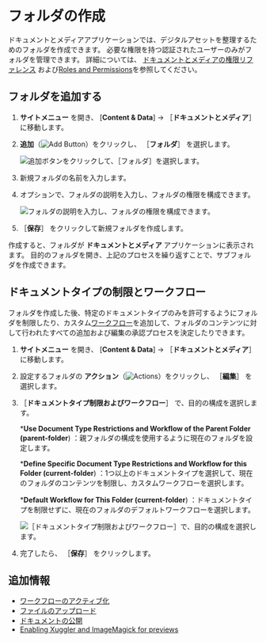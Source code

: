 # フォルダの作成

ドキュメントとメディアアプリケーションでは、デジタルアセットを整理するためのフォルダを作成できます。 必要な権限を持つ認証されたユーザーのみがフォルダを管理できます。 詳細については、 [ドキュメントとメディアの権限リファレンス](../publishing-and-sharing/managing-document-access/documents-and-media-permissions-reference.md) および[Roles and Permissions](../../../users-and-permissions/roles-and-permissions/understanding-roles-and-permissions.md)を参照してください。

<a name="フォルダを追加する" />

## フォルダを追加する

1. **サイトメニュー** を開き、 [**Content & Data**] &rarr; ［**ドキュメントとメディア**］ に移動します。

1. **追加**（![Add Button](../../../images/icon-add.png)）をクリックし、 ［**フォルダ**］ を選択します。

    ![追加ボタンをクリックして、［フォルダ］を選択します。](./creating-folders/images/01.png)

1. 新規フォルダの名前を入力します。

1. オプションで、フォルダの説明を入力し、フォルダの権限を構成できます。

    ![フォルダの説明を入力し、フォルダの権限を構成できます。](./creating-folders/images/02.png)

1. ［**保存**］ をクリックして新規フォルダを作成します。

作成すると、フォルダが **ドキュメントとメディア** アプリケーションに表示されます。 目的のフォルダを開き、上記のプロセスを繰り返すことで、サブフォルダを作成できます。

<a name="ドキュメントタイプの制限とワークフロー" />

## ドキュメントタイプの制限とワークフロー

フォルダを作成した後、特定のドキュメントタイプのみを許可するようにフォルダを制限したり、カスタム[ワークフロー](../../../process-automation/workflow/introduction-to-workflow.md)を追加して、フォルダのコンテンツに対して行われたすべての追加および編集の承認プロセスを決定したりできます。

1. **サイトメニュー** を開き、 [**Content & Data**] &rarr; ［**ドキュメントとメディア**］ に移動します。

1. 設定するフォルダの **アクション**（![Actions](../../../images/icon-actions.png)）をクリックし、 ［**編集**］ を選択します。

1. ［**ドキュメントタイプ制限およびワークフロー**］ で、目的の構成を選択します。

   ***Use Document Type Restrictions and Workflow of the Parent Folder (parent-folder**) ：親フォルダの構成を使用するように現在のフォルダを設定します。

   ***Define Specific Document Type Restrictions and Workflow for this Folder (current-folder**) ：1つ以上のドキュメントタイプを選択して、現在のフォルダのコンテンツを制限し、カスタムワークフローを選択します。

   ***Default Workflow for This Folder (current-folder**) ：ドキュメントタイプを制限せずに、現在のフォルダのデフォルトワークフローを選択します。

      ![［ドキュメントタイプ制限およびワークフロー］で、目的の構成を選択します。](./creating-folders/images/03.png)

1. 完了したら、 ［**保存**］ をクリックします。

<a name="追加情報" />

## 追加情報

* [ワークフローのアクティブ化](../../../process-automation/workflow/using-workflows/activating-workflow.md)
* [ファイルのアップロード](./uploading-files.md)
* [ドキュメントの公開](../publishing-and-sharing/publishing-documents.md)
* [Enabling Xuggler and ImageMagick for previews](../../../system-administration/using-the-server-administration-panel/configuring-external-services.md)
